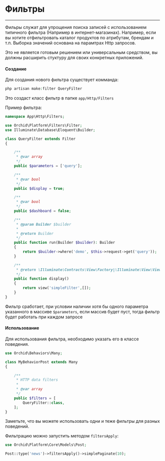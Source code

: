 # Фильтры
----------


Фильры служат для упрощения поиска записей с использованием типичного фильтра (Например в интернет-магазинах).
Например, если вы хотите отфильтровать каталог продуктов по атрибутам, брендам и т.п.
Выборка значений основана на парамтрах Http запросов.

Это не является готовым решением или универсальным средством, вы должны расширить стуктуру для своих конкретных приложений.

#### Создание

Для создания нового фильтра существует комманда:

```php
php artisan make:filter QueryFilter
```

Это создаст класс фильтр в папке `app/Http/Filters`


Пример фильтра:
```php
namespace App\Http\Filters;

use Orchid\Platform\Filters\Filter;
use Illuminate\Database\Eloquent\Builder;

class QueryFilter extends Filter
{

    /**
     * @var array
     */
    public $parameters = ['query'];

    /**
     * @var bool
     */
    public $display = true;

    /**
     * @var bool
     */
    public $dashboard = false;

    /**
     * @param Builder $builder
     *
     * @return Builder
     */
    public function run(Builder $builder): Builder
    {
        return $builder->where('demo', $this->request->get('query'));
    }

    /**
     * @return \Illuminate\Contracts\View\Factory|\Illuminate\View\View
     */
    public function display()
    {
        return view('simpleFilter',[]);
    }
}
```

Фильтр сработает, при условии наличии хотя бы одного параметра указанного в массиве `$parameters`, 
если массив будет пуст, тогда фильтр будет работать при каждом запросе

#### Использование

Для использования фильтра, необходимо указать его в классе поведения.
```php
use Orchid\Behaviors\Many;

class MyBehaviorPost extends Many
{

    /**
     * HTTP data filters
     *
     * @var array
     */
    public $filters = [
        QueryFilter::class,
    ];
}
```
Заметьте, что вы можете использовать одни и теже фильтры для разных поведений.


Фильтрацию можно запустить методом `filtersApply`:
```php
use Orchid\Platform\Core\Models\Post;

Post::type('news')->filtersApply()->simplePaginate(10);
```
